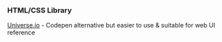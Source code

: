 ### HTML/CSS Library
[Universe.io](https://uiverse.io/all) - Codepen alternative but easier to use & suitable for web UI reference